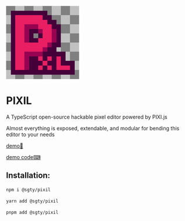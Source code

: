 <img src="./public/pixil_logox200.png"/>

# PIXIL

A TypeScript open-source hackable pixel editor powered by PIXI.js

Almost everything is exposed, extendable, and modular for bending this editor to your needs

[demo🎨](https://2mer.github.io/#/PIXIL/)

[demo code⌨](https://github.com/2mer/2mer.github.io/blob/master/src/screens/PIXIL/Demo.tsx)

## Installation:
```sh
npm i @sgty/pixil
```
```sh
yarn add @sgty/pixil
```
```sh
pnpm add @sgty/pixil
```
